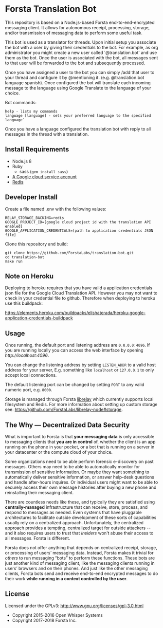 Forsta Translation Bot
========

This repository is based on a Node.js-based Forsta end-to-end-encrypted messaging client.
It allows for autonomous receipt, processing, storage, and/or transmission of messaging 
data to perform some useful task.

This bot is used as a translator for threads. Upon initial setup you associate the bot with a user by 
giving their credentials to the bot. For example, as org administrator you might create a new
user called '@translation.bot' and use them as the bot.
Once the user is associated with the bot, all messages sent to that user will be forwarded
to the bot and subsequently processed.

Once you have assigned a user to the bot you can simply /add that user to your thread
and configure it by @mentioning it. (e.g. @translation.bot language spanish).
Once configured the bot will translate each incoming message to the language using Google Translate to the language of your choice.

Bot commands:
``` 
help - lists my commands 
language [language] - sets your preferred language to the specified language`
```

Once you have a language configured the translation bot with reply to all messages in the thread
with a translation.

Install Requirements
--------
 * Node.js 8
 * Ruby
   * sass (`gem install sass`)
 * [A Google cloud service account](https://cloud.google.com/translate/docs/quickstart-client-libraries)
 * [Redis](https://redis.io/topics/quickstart)
   

Developer Install
--------
Create a file named .env with the following values:
```
RELAY_STORAGE_BACKING=redis
GOOGLE_PROJECT_ID=[google cloud project id with the translation API enabled]
GOOGLE_APPLICATION_CREDENTIALS=[path to application credentials JSON file]
```

Clone this repository and build:
```
git clone https://github.com/ForstaLabs/translation-bot.git
cd translation-bot
make run
```

Note on Heroku
--------
Deploying to heroku requires that you have valid a application credentials json file for 
the Google Cloud Translation API. However you may not want to check in your credential
file to github. Therefore when deploying to heroku use this buildpack: 

https://elements.heroku.com/buildpacks/elishaterada/heroku-google-application-credentials-buildpack

Usage
--------
Once running, the default port and listening address are `0.0.0.0:4096`.  If
you are running locally you can access the web interface by opening
*http://localhost:4096*.

You can change the listening address by setting `LISTEN_ADDR` to a valid host
address for your server, E.g. something like `localhost` or `127.0.0.1` to only
accept local connections.

The default listening port can be changed by setting `PORT` to any valid
numeric port, e.g. `8000`.

Storage is managed through Forsta
[librelay](https://github.com/ForstaLabs/librelay-node) which currently
supports local filesystem and Redis.  For more information about setting
up custom storage see: https://github.com/ForstaLabs/librelay-node#storage.

The Why &mdash; Decentralized Data Security
--------

What is important to Forsta is that **your messaging data** is only accessible to messaging 
clients that **you are in control** of, whether the client is an app running on 
the phone in your pocket, or a bot that is running on a server in your
datacenter or the compute cloud of your choice. 

Some organizations need to be able perform forensic e-discovery on past 
messages. Others may need to be able to automatically monitor for 
transmission of sensitive information. Or maybe they want something to 
automatically deliver sensitive information, or answer 
help-desk questions and handle after-hours inquires. Or individual users 
might want to be able to securely access their own message histories after 
buying a new phone and reinstalling their messaging client.

There are countless needs like these, and typically they are satisfied using 
**centrally-managed** infrastructure that can receive, store, process, and respond 
to messages as needed. Even systems that have pluggable architectures 
to facilitate outside development of these sorts of capabilities usually rely on a 
centralized approach. Unfortunately, the centralized approach provides a 
tempting, centralized target for outside 
attackers -- and it also requires users to trust that *insiders* won't abuse 
their access to all messages. Forsta is different.

Forsta does not offer anything that depends on centralized receipt, storage, or 
processing of users’ messaging data.  Instead, Forsta makes it trivial for 
*others* to run messaging “bots” to perform these functions. These bots are just 
another kind of messaging client, like the messaging clients running in users’ 
browsers and on their phones. And just like the other messaging clients, Forsta 
bots send and receive end-to-end encrypted messages to do their work **while 
running in a context controlled by the user**.

License
--------
Licensed under the GPLv3: http://www.gnu.org/licenses/gpl-3.0.html

* Copyright 2015-2016 Open Whisper Systems
* Copyright 2017-2018 Forsta Inc.
